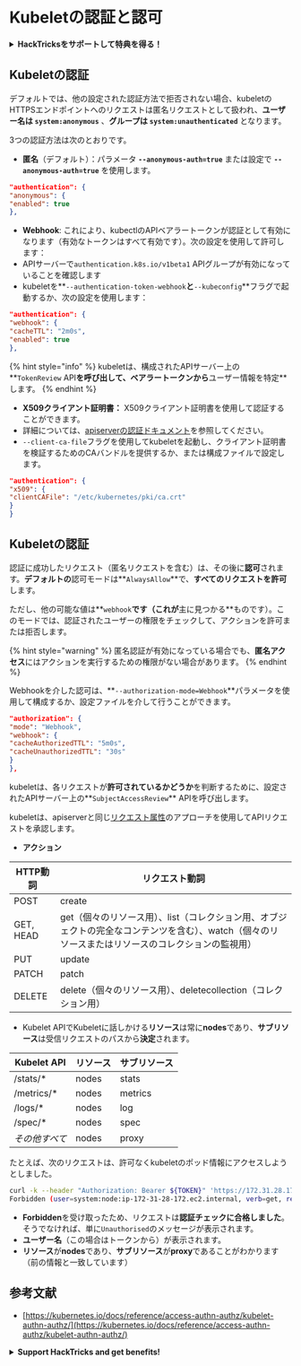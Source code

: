 # Kubeletの認証と認可

<details>

<summary><strong>HackTricksをサポートして特典を得る！</strong></summary>

* **HackTricksのスポンサーになって会社を宣伝したい**場合や、**最新版のPEASSを入手したい**場合は、[**SUBSCRIPTION PLANS**](https://github.com/sponsors/carlospolop)をチェックしてください！
* [**公式のPEASS＆HackTricksグッズ**](https://peass.creator-spring.com)を手に入れましょう
* [**The PEASS Family**](https://opensea.io/collection/the-peass-family)を見つけて、独占的な[**NFT**](https://opensea.io/collection/the-peass-family)のコレクションを発見しましょう
* 💬 [**Discordグループ**](https://discord.gg/hRep4RUj7f)または[**Telegramグループ**](https://t.me/peass)に参加するか、**Twitter**で私をフォローしましょう 🐦 [**@carlospolopm**](https://twitter.com/carlospolopm)
* **ハッキングのテクニックを共有するために、PRを** [**HackTricks**](https://github.com/carlospolop/hacktricks) **と** [**HackTricks Cloud**](https://github.com/carlospolop/hacktricks-cloud) **のGitHubリポジトリに提出してください。**

</details>

## Kubeletの認証 <a href="#kubelet-authentication" id="kubelet-authentication"></a>

デフォルトでは、他の設定された認証方法で拒否されない場合、kubeletのHTTPSエンドポイントへのリクエストは匿名リクエストとして扱われ、**ユーザー名は `system:anonymous`** 、**グループは `system:unauthenticated`** となります。

3つの認証方法は次のとおりです。

* **匿名**（デフォルト）：パラメータ **`--anonymous-auth=true`** または設定で **`--anonymous-auth=true`** を使用します。
```json
"authentication": {
"anonymous": {
"enabled": true
},
```
* **Webhook**: これにより、kubectlのAPIベアラートークンが認証として有効になります（有効なトークンはすべて有効です）。次の設定を使用して許可します：
* APIサーバーで`authentication.k8s.io/v1beta1` APIグループが有効になっていることを確認します
* kubeletを**`--authentication-token-webhook`**と**`--kubeconfig`**フラグで起動するか、次の設定を使用します：
```json
"authentication": {
"webhook": {
"cacheTTL": "2m0s",
"enabled": true
},
```
{% hint style="info" %}
kubeletは、構成されたAPIサーバー上の**`TokenReview` API**を呼び出して、ベアラートークンから**ユーザー情報を特定**します。
{% endhint %}

* **X509クライアント証明書：** X509クライアント証明書を使用して認証することができます。
* 詳細については、[apiserverの認証ドキュメント](https://kubernetes.io/docs/reference/access-authn-authz/authentication/#x509-client-certs)を参照してください。
* `--client-ca-file`フラグを使用してkubeletを起動し、クライアント証明書を検証するためのCAバンドルを提供するか、または構成ファイルで設定します。
```json
"authentication": {
"x509": {
"clientCAFile": "/etc/kubernetes/pki/ca.crt"
}
}
```
## Kubeletの認証 <a href="#kubelet-authentication" id="kubelet-authentication"></a>

認証に成功したリクエスト（匿名リクエストを含む）は、その後に**認可**されます。**デフォルトの**認可モードは**`AlwaysAllow`**で、**すべてのリクエストを許可**します。

ただし、他の可能な値は**`webhook`**です（これが**主に見つかる**ものです）。このモードでは、認証されたユーザーの権限をチェックして、アクションを許可または拒否します。

{% hint style="warning" %}
匿名認証が有効になっている場合でも、**匿名アクセス**にはアクションを実行するための権限がない場合があります。
{% endhint %}

Webhookを介した認可は、**`--authorization-mode=Webhook`**パラメータを使用して構成するか、設定ファイルを介して行うことができます。
```json
"authorization": {
"mode": "Webhook",
"webhook": {
"cacheAuthorizedTTL": "5m0s",
"cacheUnauthorizedTTL": "30s"
}
},
```
kubeletは、各リクエストが**許可されているかどうか**を判断するために、設定されたAPIサーバー上の**`SubjectAccessReview`** APIを呼び出します。

kubeletは、apiserverと同じ[リクエスト属性](https://kubernetes.io/docs/reference/access-authn-authz/authorization/#review-your-request-attributes)のアプローチを使用してAPIリクエストを承認します。

* **アクション**

| HTTP動詞 | リクエスト動詞                                                                                                                                                 |
| --------- | ------------------------------------------------------------------------------------------------------------------------------------------------------------- |
| POST      | create                                                                                                                                                        |
| GET, HEAD | get（個々のリソース用）、list（コレクション用、オブジェクトの完全なコンテンツを含む）、watch（個々のリソースまたはリソースのコレクションの監視用） |
| PUT       | update                                                                                                                                                        |
| PATCH     | patch                                                                                                                                                         |
| DELETE    | delete（個々のリソース用）、deletecollection（コレクション用）                                                                                                 |

* Kubelet APIでKubeletに話しかける**リソース**は常に**nodes**であり、**サブリソース**は受信リクエストのパスから**決定**されます。

| Kubelet API  | リソース | サブリソース |
| ------------ | -------- | ----------- |
| /stats/\*    | nodes    | stats       |
| /metrics/\*  | nodes    | metrics     |
| /logs/\*     | nodes    | log         |
| /spec/\*     | nodes    | spec        |
| _その他すべて_ | nodes    | proxy       |

たとえば、次のリクエストは、許可なくkubeletのポッド情報にアクセスしようとしました。
```bash
curl -k --header "Authorization: Bearer ${TOKEN}" 'https://172.31.28.172:10250/pods'
Forbidden (user=system:node:ip-172-31-28-172.ec2.internal, verb=get, resource=nodes, subresource=proxy)
```
* **Forbidden**を受け取ったため、リクエストは**認証チェックに合格しました**。そうでなければ、単に`Unauthorised`のメッセージが表示されます。
* **ユーザー名**（この場合はトークンから）が表示されます。
* **リソース**が**nodes**であり、**サブリソース**が**proxy**であることがわかります（前の情報と一致しています）

## 参考文献

* [https://kubernetes.io/docs/reference/access-authn-authz/kubelet-authn-authz/](https://kubernetes.io/docs/reference/access-authn-authz/kubelet-authn-authz/)

<details>

<summary><strong>Support HackTricks and get benefits!</strong></summary>

* **HackTricksの広告を掲載したい場合**や、**最新バージョンのPEASSにアクセスしたい場合**、または**HackTricksをPDFでダウンロードしたい場合**は、[**SUBSCRIPTION PLANS**](https://github.com/sponsors/carlospolop)をご覧ください！
* [**公式PEASS＆HackTricksグッズ**](https://peass.creator-spring.com)を手に入れましょう
* [**The PEASS Family**](https://opensea.io/collection/the-peass-family)を見つけて、独占的な[**NFT**](https://opensea.io/collection/the-peass-family)を手に入れましょう
* 💬 [**Discordグループ**](https://discord.gg/hRep4RUj7f)または[**Telegramグループ**](https://t.me/peass)に**参加**するか、**Twitter**で私をフォローしましょう 🐦 [**@carlospolopm**](https://twitter.com/carlospolopm)
* **ハッキングのトリックを共有するには、**[**HackTricks**](https://github.com/carlospolop/hacktricks)と[**HackTricks Cloud**](https://github.com/carlospolop/hacktricks-cloud)のGitHubリポジトリにPRを提出してください。

</details>
